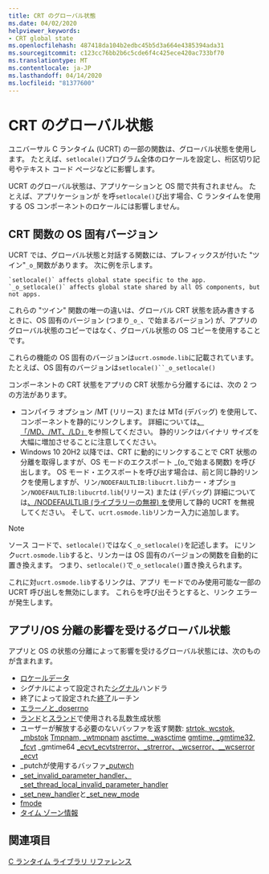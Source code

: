 ```yaml
---
title: CRT のグローバル状態
ms.date: 04/02/2020
helpviewer_keywords:
- CRT global state
ms.openlocfilehash: 487418da104b2edbc45b5d3a664e4385394ada31
ms.sourcegitcommit: c123cc76bb2b6c5cde6f4c425ece420ac733bf70
ms.translationtype: MT
ms.contentlocale: ja-JP
ms.lasthandoff: 04/14/2020
ms.locfileid: "81377600"
---
```

# <a name="global-state-in-the-crt"></a>CRT のグローバル状態

ユニバーサル C ランタイム (UCRT) の一部の関数は、グローバル状態を使用します。 たとえば、`setlocale()`プログラム全体のロケールを設定し、桁区切り記号やテキスト コード ページなどに影響します。

UCRT のグローバル状態は、アプリケーションと OS 間で共有されません。 たとえば、アプリケーションが を呼`setlocale()`び出す場合、C ランタイムを使用する OS コンポーネントのロケールには影響しません。

## <a name="os-specific-versions-of-crt-functions"></a>CRT 関数の OS 固有バージョン

UCRT では、グローバル状態と対話する関数には、プレフィックスが付いた "ツイン"`_o_`関数があります。 次に例を示します。

    `setlocale()` affects global state specific to the app.
    `_o_setlocale()` affects global state shared by all OS components, but not apps.

これらの "ツイン" 関数の唯一の違いは、グローバル CRT 状態を読み書きするときに、OS 固有のバージョン (つまり`_o_`、で始まるバージョン) が、アプリのグローバル状態のコピーではなく、グローバル状態の OS コピーを使用することです。

これらの機能の OS 固有のバージョンは`ucrt.osmode.lib`に記載されています。 たとえば、OS 固有のバージョンは`setlocale()``_o_setlocale()`

コンポーネントの CRT 状態をアプリの CRT 状態から分離するには、次の 2 つの方法があります。

- コンパイラ オプション /MT (リリース) または MTd (デバッグ) を使用して、コンポーネントを静的にリンクします。 詳細については[、「/MD、/MT、/LD」](https://docs.microsoft.com/cpp/build/reference/md-mt-ld-use-run-time-library?view=vs-2019)を参照してください。 静的リンクはバイナリ サイズを大幅に増加させることに注意してください。
- Windows 10 20H2 以降では、CRT に動的にリンクすることで CRT 状態の分離を取得しますが、OS モードのエクスポート _(o_で始まる関数) を呼び出します。 OS モード・エクスポートを呼び出す場合は、前と同じ静的リンクを使用しますが、リン`/NODEFAULTLIB:libucrt.lib`カー・オプション`/NODEFAULTLIB:libucrtd.lib`(リリース) または (デバッグ) 詳細については[、/NODEFAULTLIB (ライブラリーの無視) を](https://docs.microsoft.com/cpp/build/reference/nodefaultlib-ignore-libraries?view=vs-2019)使用して静的 UCRT を無視してください。 そして、`ucrt.osmode.lib`リンカー入力に追加します。

> [!Note]
> ソース コードで、`setlocale()`ではなく`_o_setlocale()`を記述します。 にリンク`ucrt.osmode.lib`すると、リンカーは OS 固有のバージョンの関数を自動的に置き換えます。 つまり、`setlocale()`で`_o_setlocale()`置き換えられます。

これに対`ucrt.osmode.lib`するリンクは、アプリ モードでのみ使用可能な一部の UCRT 呼び出しを無効にします。 これらを呼び出そうとすると、リンク エラーが発生します。

## <a name="global-state-affected-by-appos-separation"></a>アプリ/OS 分離の影響を受けるグローバル状態

アプリと OS の状態の分離によって影響を受けるグローバル状態には、次のものが含まれます。

- [ロケールデータ](locale.md)
- シグナルによって設定された[シグナル](reference/signal.md)ハンドラ
- 終了によって設定された[終了](reference/set-terminate-crt.md)ルーチン
- [エラーノと_doserrno](errno-doserrno-sys-errlist-and-sys-nerr.md)
- [ランド](reference/rand.md)と[スランド](reference/srand.md)で使用される乱数生成状態
- ユーザーが解放する必要のないバッファを返す関数: [strtok, wcstok, _mbstok](reference/strtok-strtok-l-wcstok-wcstok-l-mbstok-mbstok-l.md) [Tmpnam, _wtmpnam](reference/tempnam-wtempnam-tmpnam-wtmpnam.md) [asctime, _wasctime](reference/asctime-wasctime.md) [gmtime, _gmtime32,](reference/gmtime-gmtime32-gmtime64.md) [_fcvt](reference/fcvt.md) _gmtime64 [_ecvt_ecvtstrerror、_strerror、_wcserror、__wcserror](reference/strerror-strerror-wcserror-wcserror.md) [_ecvt](reference/ecvt.md)
- _putchが使用するバッファ[_putwch](reference/putch-putwch.md)
- [_set_invalid_parameter_handler、_set_thread_local_invalid_parameter_handler](reference/set-invalid-parameter-handler-set-thread-local-invalid-parameter-handler.md)
- [_set_new_handler](reference/set-new-handler.md)と[_set_new_mode](reference/set-new-mode.md)
- [fmode](text-and-binary-mode-file-i-o.md)
- [タイム ゾーン情報](time-management.md)

## <a name="see-also"></a>関連項目

[C ランタイム ライブラリ リファレンス](c-run-time-library-reference.md)